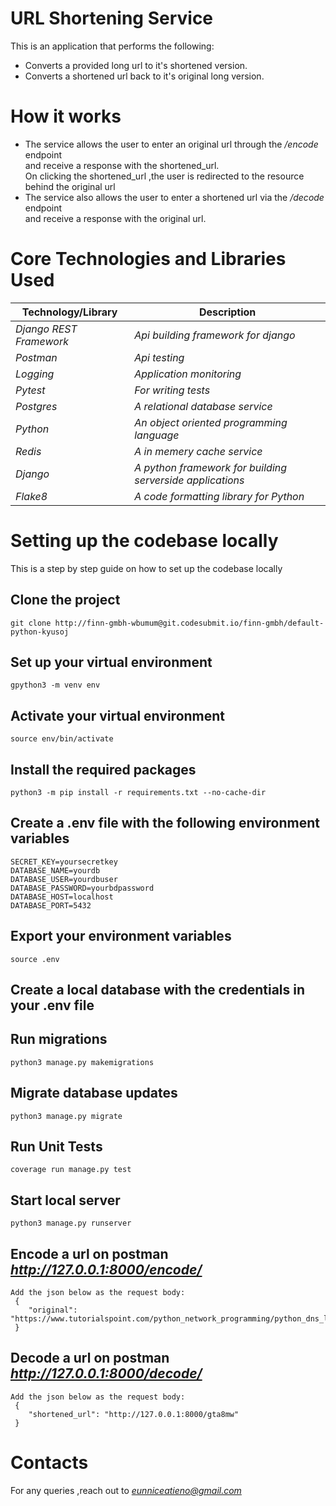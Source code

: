 # URL Shortening Service
This is an application that performs the following:  
 * Converts a provided long url to it's shortened version.
 * Converts a shortened url back to it's original long version. 

# How it works
* The service allows the user to enter an original url through the */encode* endpoint  
and  receive a response with the shortened_url.  
On clicking the shortened_url ,the user is redirected to the resource behind the original url  
* The service also allows the user to enter a shortened url via the */decode* endpoint  
and receive a response with the original url.


# Core Technologies and Libraries Used

Technology/Library | Description 
--- | --- |
*Django REST Framework* | *Api building framework for django*
*Postman* |*Api testing*
*Logging* | *Application monitoring* 
*Pytest* | *For writing tests*
*Postgres* | *A relational database service*
*Python* | *An object oriented programming language* 
*Redis* | *A in memery cache service*
*Django* | *A python framework for building serverside applications*
*Flake8* | *A code formatting library for Python*  
  

# Setting up the codebase locally

This is a step by step guide on how to set up the codebase locally

Clone the project
----------------------
``` shell
git clone http://finn-gmbh-wbumum@git.codesubmit.io/finn-gmbh/default-python-kyusoj
```
Set up your virtual environment
----------------------
``` shell
gpython3 -m venv env
```
Activate your virtual environment
----------------------
``` shell
source env/bin/activate
```
Install the required packages
----------------------
``` shell
python3 -m pip install -r requirements.txt --no-cache-dir
```
Create a .env file with the following environment variables
------------------------------------------------------------------
``` shell
SECRET_KEY=yoursecretkey
DATABASE_NAME=yourdb
DATABASE_USER=yourdbuser
DATABASE_PASSWORD=yourbdpassword
DATABASE_HOST=localhost
DATABASE_PORT=5432
```
Export your environment variables
--------------------------------------------
``` shell
source .env
```
Create a local database with the credentials in your .env file
---------------------------------------------------------------

Run migrations
----------------------
``` shell
python3 manage.py makemigrations
```
Migrate database updates
----------------------
``` shell
python3 manage.py migrate
```
Run Unit Tests
----------------------
``` shell
coverage run manage.py test

```
Start local server
----------------------
``` shell
python3 manage.py runserver
```
Encode a url on postman *http://127.0.0.1:8000/encode/*
--------------------------------------------------------
``` shell
Add the json below as the request body:
 {
    "original": "https://www.tutorialspoint.com/python_network_programming/python_dns_look_up.htm"
 }

```
Decode a url on postman *http://127.0.0.1:8000/decode/*
-------------------------------------------------------
``` shell
Add the json below as the request body:
 {
    "shortened_url": "http://127.0.0.1:8000/gta8mw"
 }
```


# Contacts
For any queries ,reach out to *eunniceatieno@gmail.com*
